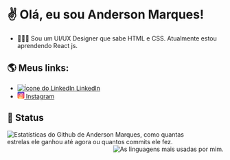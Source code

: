 # ✌️ Olá, eu sou Anderson Marques!

- 👨🏽‍💻 Sou um UI/UX Designer que sabe HTML e CSS. Atualmente estou aprendendo React js.


## 🌎 Meus links:

- <a href="https://www.linkedin.com/in/andersonmarquesoli/" target="_blank" rel="noreferrer noopener">
    <img src="https://cdn.jsdelivr.net/gh/devicons/devicon/icons/linkedin/linkedin-original.svg" alt="Ícone do LinkedIn" style="width: 16px; height: 16px" /> 
    LinkedIn
  </a>

- <a href="https://www.instagram.com/andersonmarquesoli/" target="_blank" rel="noreferrer noopener">
    <img src="https://raw.githubusercontent.com/edent/SuperTinyIcons/master/images/svg/instagram.svg" alt="Ícone do Instagram" style="width: 16px; height: 16px" />
    Instagram
  </a>

## 🔴 Status

<img align="left" src="https://github-readme-stats.vercel.app/api?username=marquesoli&theme=swift&show_icons=true" alt="Estatísticas do Github de Anderson Marques, como quantas estrelas ele ganhou até agora ou quantos commits ele fez." style="width: 420px;"/>
    
<a href="https://github.com/marquesoli/github-readme-stats" target="_blank" rel="noreferrer noopener">
  <img align="right" src="https://github-readme-stats.vercel.app/api/top-langs/?username=poveii&layout=compact&theme=swift" alt="As linguagens mais usadas por mim." />
</a>
